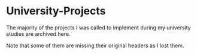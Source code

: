 # University-Projects

The majority of the projects I was called to implement during my university studies are archived here.

Note that some of them are missing their original headers as I lost them.
